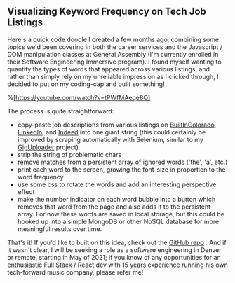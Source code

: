 ## Visualizing Keyword Frequency on Tech Job Listings

Here's a quick code doodle I created a few months ago, combining some topics we'd been covering in both the career services and the Javascript / DOM manipulation classes at General Assembly (I'm currently enrolled in their Software Engineering Immersive program). I found myself wanting to quantify the types of words that appeared across various listings, and rather than simply rely on my unreliable impression as I clicked through, I decided to put on my coding-cap and built something!

%[https://youtube.com/watch?v=tPWfMAeqe8Q]

The process is quite straightforward: 
- copy-paste job descriptions from various listings on [BuiltInColorado](https://www.builtincolorado.com/), [LinkedIn](https://www.linkedin.com/in/benhammondmusic/), and [Indeed](https://www.indeed.com/) into one giant string (this could certainly be improved by scraping automatically with Selenium, similar to my  [GigUploader](https://github.com/benhammondmusic/songkick-bulk-upload)  project)
- strip the string of problematic chars
- remove matches from a persistent array of ignored words ('the', 'a', etc.) 
- print each word to the screen, growing the font-size in proportion to the word frequency
- use some css to rotate the words and add an interesting perspective effect
- make the number indicator on each word bubble into a button which removes that word from the page and also adds it to the persistent array. For now these words are saved in local storage, but this could be hooked up into a simple MongoDB or other NoSQL database for more meaningful results over time.   

That's it! If you'd like to built on this idea, check out the  [GitHub repo](https://github.com/benhammondmusic/resume/tree/master/wordcloud) . And if it wasn't clear, I will be seeking a role as a software engineering in Denver or remote, starting in May of 2021; if you know of any opportunities for an enthusiastic Full Stack / React dev with 15 years experience running his own tech-forward music company, please refer me! 


